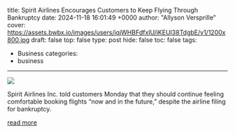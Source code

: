 title: Spirit Airlines Encourages Customers to Keep Flying Through Bankruptcy
date: 2024-11-18 16:01:49 +0000
author: "Allyson Versprille"
cover: https://assets.bwbx.io/images/users/iqjWHBFdfxIU/iKEUI38TdgbE/v1/1200x800.jpg
draft: false
top: false
type: post
hide: false
toc: false
tags:
  - Business
categories:
  - business
---

![](https://assets.bwbx.io/images/users/iqjWHBFdfxIU/iKEUI38TdgbE/v1/1200x800.jpg)

Spirit Airlines Inc. told customers Monday that they should continue feeling comfortable booking flights “now and in the future,” despite the airline filing for bankruptcy.

[read more](https://www.bloomberg.com/news/articles/2024-11-18/spirit-airlines-save-encourages-customers-to-keep-flying-through-bankruptcy)
